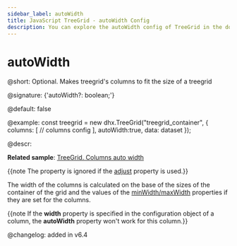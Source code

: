 ```yaml
---
sidebar_label: autoWidth
title: JavaScript TreeGrid - autoWidth Config 
description: You can explore the autoWidth config of TreeGrid in the documentation of the DHTMLX JavaScript UI library. Browse developer guides and API reference, try out code examples and live demos, and download a free 30-day evaluation version of DHTMLX Suite.
---
```


# autoWidth

@short: Optional. Makes treegrid's columns to fit the size of a treegrid

@signature: {'autoWidth?: boolean;'}

@default: false

@example:
const treegrid = new dhx.TreeGrid("treegrid_container", {
    columns: [
        // columns config
    ],
    autoWidth:true,
    data: dataset
});

@descr:

**Related sample**: [TreeGrid. Columns auto width](https://snippet.dhtmlx.com/irybslog)

{{note The property is ignored if the [adjust](../../../treegrid/configuration/#autosize-for-columns) property is used.}}

The width of the columns is calculated on the base of the sizes of the container of the grid and the values of the [minWidth/maxWidth](../../../treegrid/api/api_treegridcolumn_properties/) properties if they are set for the columns.

{{note If the **width** property is specified in the configuration object of a column, the **autoWidth** property won't work for this column.}}



@changelog: added in v6.4

[comment]: # (@related: treegrid/configuration.md#autowidth-for-columns)
